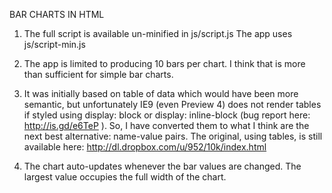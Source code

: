 BAR CHARTS IN HTML

1. The full script is available un-minified in js/script.js The app uses js/script-min.js

2. The app is limited to producing 10 bars per chart. I think that is more than sufficient for simple bar charts.

3. It was initially based on table of data which would have been more semantic, but unfortunately IE9 (even Preview 4) does not render tables if styled using display: block or display: inline-block (bug report here: http://is.gd/e6TeP ). So, I have converted them to what I think are the next best alternative: name-value pairs. The original, using tables, is still available here: http://dl.dropbox.com/u/952/10k/index.html

4.  The chart auto-updates whenever the bar values are changed. The largest value occupies the full width of the chart.
